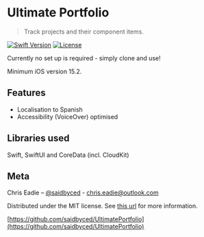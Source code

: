 # Ultimate Portfolio
> Track projects and their component items.

[![Swift Version][swift-image]][swift-url]
[![License][license-image]][license-url]

Currently no set up is required - simply clone and use!

Minimum iOS version 15.2.

## Features

- Localisation to Spanish
- Accessibility (VoiceOver) optimised
    
## Libraries used

Swift, SwiftUI and CoreData (incl. CloudKit)

## Meta

Chris Eadie – [@saidbyced](https://twitter.com/saidbyced) - [chris.eadie@outlook.com](mailto://chris.eadie@outlook.com)

Distributed under the MIT license. See [this url](https://choosealicense.com/licenses/mit/) for more information.

[https://github.com/saidbyced/UltimatePortfolio](https://github.com/saidbyced/UltimatePortfolio)

[swift-image]:https://img.shields.io/badge/swift-3.0-orange.svg
[swift-url]: https://swift.org/
[license-image]: https://img.shields.io/badge/License-MIT-blue.svg
[license-url]: https://choosealicense.com/licenses/mit/
